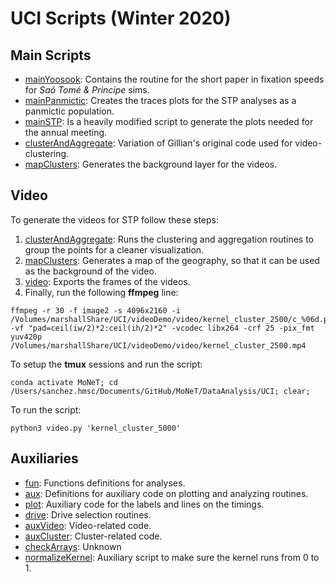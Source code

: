 # UCI Scripts (Winter 2020)

##  Main Scripts

* [mainYoosook](./mainYoosook.py): Contains the routine for the short paper in fixation speeds for _Saõ Tomé & Principe_ sims.
* [mainPanmictic](./mainPanmictic): Creates the traces plots for the STP analyses as a panmictic population.
* [mainSTP](./mainSTP.py): Is a heavily modified script to generate the plots needed for the annual meeting.
* [clusterAndAggregate](./clusterAndAggregate.py): Variation of Gillian's original code used for video-clustering.
* [mapClusters](./mapClusters.py): Generates the background layer for the videos.


##  Video

To generate the videos for STP follow these steps:

1. [clusterAndAggregate](https://github.com/Chipdelmal/MoNeT/blob/master/DataAnalysis/UCI/clusterAndAggregate.py): Runs the clustering and aggregation routines to group the points for a cleaner visualization.
2. [mapClusters](https://github.com/Chipdelmal/MoNeT/blob/master/DataAnalysis/UCI/mapClusters.py): Generates a map of the geography, so that it can be used as the background of the video.
3. [video](https://github.com/Chipdelmal/MoNeT/blob/master/DataAnalysis/UCI/video.py): Exports the frames of the videos.
4. Finally, run the following **ffmpeg** line:

```
ffmpeg -r 30 -f image2 -s 4096x2160 -i /Volumes/marshallShare/UCI/videoDemo/video/kernel_cluster_2500/c_%06d.png -vf "pad=ceil(iw/2)*2:ceil(ih/2)*2" -vcodec libx264 -crf 25 -pix_fmt yuv420p /Volumes/marshallShare/UCI/videoDemo/video/kernel_cluster_2500.mp4
```

To setup the **tmux** sessions and run the script:

```
conda activate MoNeT; cd /Users/sanchez.hmsc/Documents/GitHub/MoNeT/DataAnalysis/UCI; clear;
```

To run the script:

```
python3 video.py 'kernel_cluster_5000'
```


##  Auxiliaries

* [fun](./fun.py): Functions definitions for analyses.
* [aux](./aux.py): Definitions for auxiliary code on plotting and analyzing routines.
* [plot](./plot.py): Auxiliary code for the labels and lines on the timings.
* [drive](./drive.py): Drive selection routines.
* [auxVideo](./auxVideo.py): Video-related code.
* [auxCluster](./auxCluster.py): Cluster-related code.
* [checkArrays](./checkArrays.py): Unknown
* [normalizeKernel](./normalizeKernel.py): Auxiliary script to make sure the kernel runs from 0 to 1.
